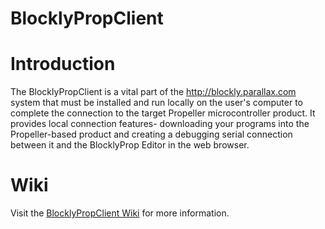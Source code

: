 BlocklyPropClient
=======================

# Introduction
The BlocklyPropClient is a vital part of the http://blockly.parallax.com system that must be installed and run locally on the user's computer to complete the connection to the target Propeller microcontroller product. It provides local connection features- downloading your programs into the Propeller-based product and creating a debugging serial connection between it and the BlocklyProp Editor in the web browser.

# Wiki
Visit the [BlocklyPropClient Wiki](https://github.com/parallaxinc/BlocklyPropClient/wiki) for more information.
